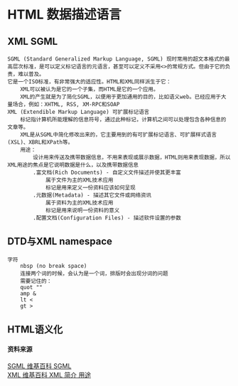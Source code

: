 # HTML 数据描述语言
## XML SGML
    SGML (Standard Generalized Markup Language, SGML) 现时常用的超文本格式的最高层次标准，是可以定义标记语言的元语言，甚至可以定义不采用<>的常规方式。但由于它的负责，难以普及。
    它是一个ISO标准，有非常强大的适应性。HTML和XML同样派生于它：
        XML可以被认为是它的一个子集，而HTML是它的一个应用。
        XML的产生就是为了简化SGML，以便用于更加通用的目的，比如语义web。已经应用于大量场合，例如：XHTML, RSS, XM-RPC和SOAP
    XML (Extendible Markup Language) 可扩展标记语言
        标记指计算机所能理解的信息符号，通过此种标记，计算机之间可以处理包含各种信息的文章等。
        XML是从SGML中简化修改出来的，它主要用到的有可扩展标记语言、可扩展样式语言(XSL)、XBRL和XPath等。
        用途：
            设计用来传送及携带数据信息，不用来表现或展示数据，HTML则用来表现数据，所以XML用途的焦点是它说明数据是什么，以及携带数据信息
            .富文档(Rich Documents) - 自定义文件描述并使其更丰富
                属于文件为主的XML技术应用
                标记是用来定义一份资料应该如何呈现
            .元数据(Metadata) - 描述其它文件或网络资讯
                属于资料为主的XML技术应用
                标记是用来说明一份资料的意义
            .配置文档(Configuration Files) - 描述软件设置的参数

## DTD与XML namespace
    字符
        nbsp (no break space)
        连接两个词的时候，会认为是一个词，排版时会出现分词的问题
        需要记住的：
        quot ""
        amp &
        lt <
        gt >

## HTML语义化
    
#### 资料来源
[SGML 维基百科 SGML](https://zh.wikipedia.org/wiki/SGML)    
[XML 维基百科 XML 简介 用途](https://zh.wikipedia.org/wiki/XML)